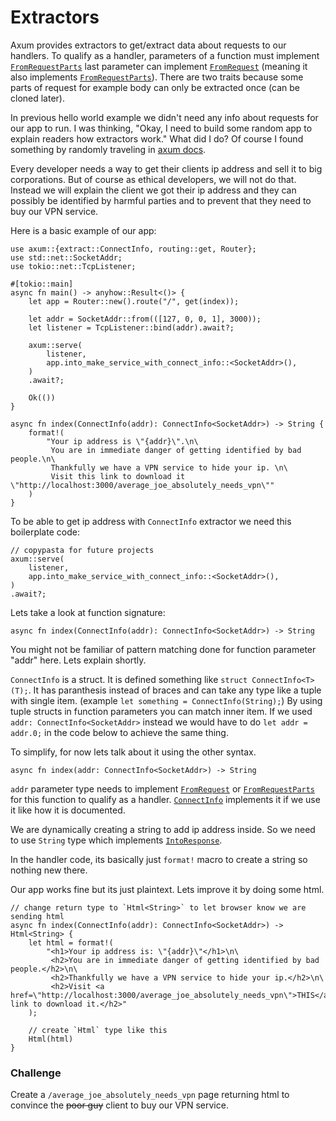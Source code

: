 # Extractors

Axum provides extractors to get/extract data about requests to our handlers. To
qualify as a handler, parameters of a function must implement
[`FromRequestParts`] last parameter can implement [`FromRequest`] (meaning it
also implements [`FromRequestParts`]). There are two traits because some parts
of request for example body can only be extracted once (can be cloned later).

In previous hello world example we didn't need any info about requests for our
app to run. I was thinking, "Okay, I need to build some random app to explain
readers how extractors work." What did I do? Of course I found something by
randomly traveling in [axum docs].

Every developer needs a way to get their clients ip address and sell it to big
corporations. But of course as ethical developers, we will not do that. Instead
we will explain the client we got their ip address and they can possibly be
identified by harmful parties and to prevent that they need to buy our VPN
service.

Here is a basic example of our app:

```rust, no_run
use axum::{extract::ConnectInfo, routing::get, Router};
use std::net::SocketAddr;
use tokio::net::TcpListener;

#[tokio::main]
async fn main() -> anyhow::Result<()> {
    let app = Router::new().route("/", get(index));

    let addr = SocketAddr::from(([127, 0, 0, 1], 3000));
    let listener = TcpListener::bind(addr).await?;

    axum::serve(
        listener,
        app.into_make_service_with_connect_info::<SocketAddr>(),
    )
    .await?;

    Ok(())
}

async fn index(ConnectInfo(addr): ConnectInfo<SocketAddr>) -> String {
    format!(
        "Your ip address is \"{addr}\".\n\
         You are in immediate danger of getting identified by bad people.\n\
         Thankfully we have a VPN service to hide your ip. \n\
         Visit this link to download it \"http://localhost:3000/average_joe_absolutely_needs_vpn\""
    )
}
```

To be able to get ip address with `ConnectInfo` extractor we need this
boilerplate code:

```rust, no_run
// copypasta for future projects
axum::serve(
    listener,
    app.into_make_service_with_connect_info::<SocketAddr>(),
)
.await?;
```

Lets take a look at function signature:

```rust, no_run
async fn index(ConnectInfo(addr): ConnectInfo<SocketAddr>) -> String
```

You might not be familiar of pattern matching done for function parameter
"addr" here. Lets explain shortly.

`ConnectInfo` is a struct. It is defined something like `struct
ConnectInfo<T>(T);`. It has paranthesis instead of braces and can take any type
like a tuple with single item. (example `let something = ConnectInfo(String);`)
By using tuple structs in function parameters you can match inner item. If we
used `addr: ConnectInfo<SocketAddr>` instead we would have to do `let addr =
addr.0;` in the code below to achieve the same thing.

To simplify, for now lets talk about it using the other syntax.

```rust, no_run
async fn index(addr: ConnectInfo<SocketAddr>) -> String
```

`addr` parameter type needs to implement [`FromRequest`] or
[`FromRequestParts`] for this function to qualify as a handler. [`ConnectInfo`]
implements it if we use it like how it is documented.

We are dynamically creating a string to add ip address inside. So we need to
use `String` type which implements [`IntoResponse`].

In the handler code, its basically just `format!` macro to create a string so
nothing new there.

Our app works fine but its just plaintext. Lets improve it by doing some html.

```rust, no_run
// change return type to `Html<String>` to let browser know we are sending html
async fn index(ConnectInfo(addr): ConnectInfo<SocketAddr>) -> Html<String> {
    let html = format!(
        "<h1>Your ip address is: \"{addr}\"</h1>\n\
         <h2>You are in immediate danger of getting identified by bad people.</h2>\n\
         <h2>Thankfully we have a VPN service to hide your ip.</h2>\n\
         <h2>Visit <a href=\"http://localhost:3000/average_joe_absolutely_needs_vpn\">THIS</a> link to download it.</h2>"
    );

    // create `Html` type like this
    Html(html)
}
```

### Challenge

Create a `/average_joe_absolutely_needs_vpn` page returning html to convince
the ~~poor guy~~ client to buy our VPN service.

[axum docs]: https://docs.rs/axum/0.7.7/axum/index.html
[`FromRequest`]: https://docs.rs/axum/0.7.7/axum/extract/trait.FromRequest.html
[`FromRequestParts`]: https://docs.rs/axum/0.7.7/axum/extract/trait.FromRequestParts.html
[`ConnectInfo`]: https://docs.rs/axum/0.7.7/axum/extract/struct.ConnectInfo.html#impl-FromRequestParts%3CS%3E-for-ConnectInfo%3CT%3E
[`IntoResponse`]: https://docs.rs/axum/0.7.7/axum/response/trait.IntoResponse.html#impl-IntoResponse-for-String
